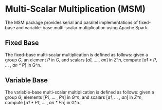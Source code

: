 # Multi-Scalar Multiplication (MSM)

The MSM package provides serial and parallel implementations of fixed-base and variable-base multi-scalar multiplication using Apache Spark.


## Fixed Base

The fixed-base multi-scalar multiplication is defined as follows: given a group _G_, an element _P_ in _G_, and scalars [_a1, ... , an_] in _Z^n_, compute [_a1 * P_, ... , _an * P_] in G^n.


## Variable Base

The variable-base multi-scalar multiplication is defined as follows: given a group _G_, elements [_P1_, ... , _Pn_] in _G^n_, and scalars [_a1, ... , an_] in _Z^n_, compute [_a1 * P1_, ... , _an * Pn_] in G^n.
